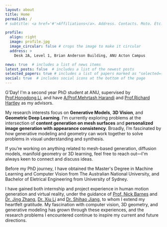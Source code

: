 ```yaml
---
layout: about
title: Home
permalink: /
# subtitle: <a href='#'>Affiliations</a>. Address. Contacts. Moto. Etc.

profile:
  align: right
  image: profile.jpg
  image_circular: false # crops the image to make it circular
  address: >
    Desk 2A, Level 1, Brian Anderson Building, ANU Acton Campus

news: true  # includes a list of news items
latest_posts: false  # includes a list of the newest posts
selected_papers: true # includes a list of papers marked as "selected={true}"
social: true  # includes social icons at the bottom of the page
---
```


G'Day! I'm a second year PhD student at ANU, supervised by [Prof.Hongdong Li](https://users.cecs.anu.edu.au/~hongdong/), and have [A/Prof.Mehrtash Harandi](https://sites.google.com/site/mehrtashharandi/) and [Prof.Richard Hartley](https://scholar.google.com.au/citations?user=cHia5p0AAAAJ&hl=en) as my advisors. 

My research interests focus on **Generative Models**, **3D Vision**, and **Geometric Deep Learning**. I’m currently exploring problems at the intersection of **content generation on mesh surfaces** and **personalized image generation with appearance consistency**. Broadly, I’m fascinated by how generative modeling and geometry can work together to solve problems in visual understanding and synthesis.

If you’re working on anything related to mesh-based generation, diffusion models, manifold geometry or 3D learning, feel free to reach out—I'm always keen to connect and discuss ideas.

Before my PhD journey, I have obtained the Master's Degree in Machine Learning and Computer Vision from The Australian National University, and Bachelor of Eletrical Engineering from University of Sydney. 

I have gained both internship and project experience in human motion generation and virtual reality, under the guidance of [Prof. Nick Barnes](http://users.cecs.anu.edu.au/~nmb/) and [Dr. Jing Zhang](https://jingzhang617.github.io/), [Dr. Xiu Li](https://lixiulive.com/) and [Dr. Shihao Jiang](https://zacjiang.github.io/), to whom I extend my heartfelt gratitude. My fascination with computer vision, 3D geometry, and generative modeling has grown through these experiences, and the research problems I encountered continue to inspire my current and future directions.
